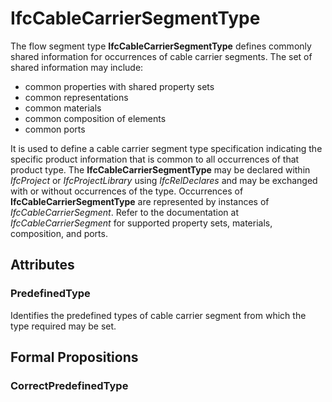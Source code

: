 # IfcCableCarrierSegmentType

The flow segment type **IfcCableCarrierSegmentType** defines commonly shared information for occurrences of cable carrier segments. The set of shared information may include:

* common properties with shared property sets
* common representations
* common materials
* common composition of elements
* common ports

<!-- end of short definition -->

It is used to define a cable carrier segment type specification indicating the specific product information that is common to all occurrences of that product type. The **IfcCableCarrierSegmentType** may be declared within _IfcProject_ or _IfcProjectLibrary_ using _IfcRelDeclares_ and may be exchanged with or without occurrences of the type. Occurrences of **IfcCableCarrierSegmentType** are represented by instances of _IfcCableCarrierSegment_. Refer to the documentation at _IfcCableCarrierSegment_ for supported property sets, materials, composition, and ports.

## Attributes

### PredefinedType
Identifies the predefined types of cable carrier segment from which the type required may be set.

## Formal Propositions

### CorrectPredefinedType

